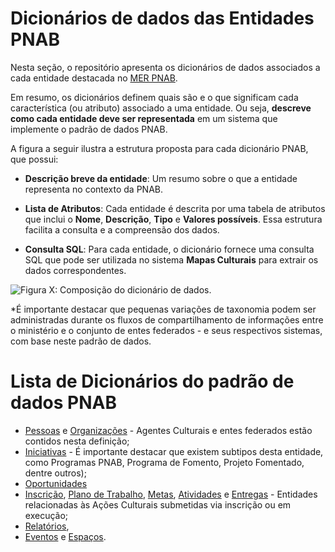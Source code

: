 # Dicionários de dados das Entidades PNAB

Nesta seção, o repositório apresenta os dicionários de dados associados a cada entidade destacada no [MER PNAB](2_2_2_MER_Entidades.md). 

Em resumo, os dicionários definem quais são e o que significam cada característica (ou atributo) associado a uma entidade. Ou seja, **descreve como cada entidade deve ser representada** em um sistema que implemente o padrão de dados PNAB. 

A figura a seguir ilustra a estrutura proposta para cada dicionário PNAB, que possui:

- **Descrição breve da entidade**: Um resumo sobre o que a entidade representa no contexto da PNAB.
  
- **Lista de Atributos**: Cada entidade é descrita por uma tabela de atributos que inclui o **Nome**, **Descrição**, **Tipo** e **Valores possíveis**. Essa estrutura facilita a consulta e a compreensão dos dados.

- **Consulta SQL**: Para cada entidade, o dicionário fornece uma consulta SQL que pode ser utilizada no sistema **Mapas Culturais** para extrair os dados correspondentes.


![**Figura X: Composição do dicionário de dados.**](https://static.observableusercontent.com/files/a0edc0b7c5999c55542a387e65964c7cca08eb9ed4e56852bd47432facad70477578132ac7fb78e15130728c59250f0bd276d455eb10baea883393b794ff81fe)

*É importante destacar que pequenas variações de taxonomia podem ser administradas durante os fluxos de compartilhamento de informações entre o ministério e o conjunto de entes federados - e seus respectivos sistemas, com base neste padrão de dados.  

# Lista de Dicionários do padrão de dados PNAB

- [Pessoas]() e [Organizações]() - Agentes Culturais e entes federados estão contidos nesta definição;
- [Iniciativas]() - É importante destacar que existem subtipos desta entidade, como Programas PNAB, Programa de Fomento, Projeto Fomentado, dentre outros);
- [Oportunidades]()
- [Inscrição](), [Plano de Trabalho](), [Metas](), [Atividades]() e [Entregas]() - Entidades relacionadas às Ações Culturais submetidas via inscrição ou em execução;
- [Relatórios](), 
- [Eventos]() e [Espaços]().
